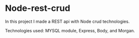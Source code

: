 # Node-rest-crud
In this project I made a REST api with Node crud technologies.

Technologies used:
MYSQL module,
Express,
Body,
and Morgan.
